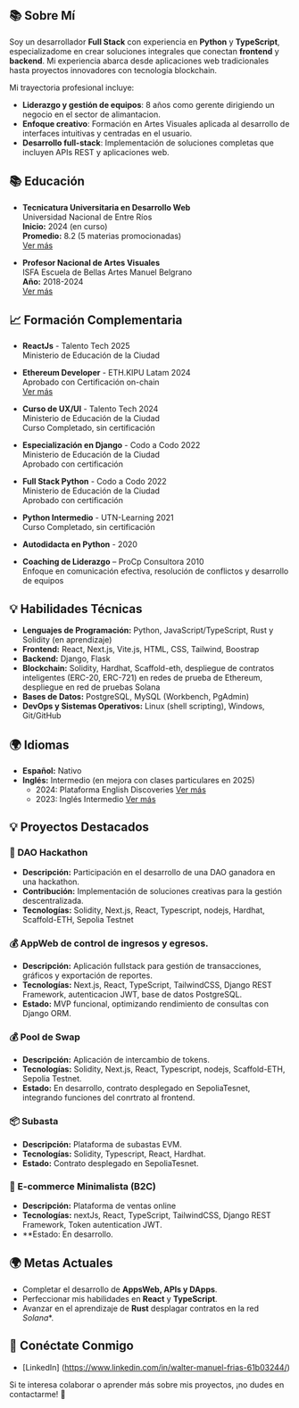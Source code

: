 
## 📚 Sobre Mí
Soy un desarrollador **Full Stack** con experiencia en **Python** y **TypeScript**, especializadome en crear soluciones integrales que conectan **frontend** y **backend**. Mi experiencia abarca desde aplicaciones web tradicionales hasta proyectos innovadores con tecnología blockchain.

Mi trayectoria profesional incluye:
- **Liderazgo y gestión de equipos**: 8 años como gerente dirigiendo un negocio en el sector de alimantacion.
- **Enfoque creativo**: Formación en Artes Visuales aplicada al desarrollo de interfaces intuitivas y centradas en el usuario.
- **Desarrollo full-stack**: Implementación de soluciones completas que incluyen APIs REST y aplicaciones web.
## 📚 Educación
- **Tecnicatura Universitaria en Desarrollo Web**  
  Universidad Nacional de Entre Ríos  
  **Inicio:** 2024 (en curso)  
  **Promedio:** 8.2 (5 materias promocionadas)  
  [Ver más](https://www.uner.edu.ar/)

- **Profesor Nacional de Artes Visuales**  
  ISFA Escuela de Bellas Artes Manuel Belgrano  
  **Año:** 2018-2024  
  [Ver más](https://mbelgrano-caba.infd.edu.ar/)

## 📈 Formación Complementaria
- **ReactJs** - Talento Tech 2025  
  Ministerio de Educación de la Ciudad  

- **Ethereum Developer** - ETH.KIPU Latam 2024  
  Aprobado con Certificación on-chain  
  [Ver más](https://campus.ethkipu.org/)

- **Curso de UX/UI** - Talento Tech 2024  
  Ministerio de Educación de la Ciudad  
  Curso Completado, sin certificación  

- **Especialización en Django** - Codo a Codo 2022  
  Ministerio de Educación de la Ciudad  
  Aprobado con certificación  

- **Full Stack Python** - Codo a Codo 2022  
  Ministerio de Educación de la Ciudad  
  Aprobado con certificación  

- **Python Intermedio** - UTN-Learning 2021  
  Curso Completado, sin certificación  

- **Autodidacta en Python** - 2020  

- **Coaching de Liderazgo** – ProCp Consultora 2010  
  Enfoque en comunicación efectiva, resolución de conflictos y desarrollo de equipos

## 💡 Habilidades Técnicas
- **Lenguajes de Programación:** Python, JavaScript/TypeScript, Rust y Solidity (en aprendizaje)
- **Frontend:** React, Next.js, Vite.js, HTML, CSS, Tailwind, Boostrap
- **Backend:** Django, Flask
- **Blockchain:** Solidity, Hardhat, Scaffold-eth, despliegue de contratos inteligentes (ERC-20, ERC-721) en redes de prueba de Ethereum, despliegue en red de pruebas Solana
- **Bases de Datos:** PostgreSQL, MySQL (Workbench, PgAdmin)
- **DevOps y Sistemas Operativos:** Linux (shell scripting), Windows, Git/GitHub

## 🌍 Idiomas
- **Español:** Nativo
- **Inglés:** Intermedio (en mejora con clases particulares en 2025)
  - 2024: Plataforma English Discoveries [Ver más](https://ed31.engdis.com/cababilingue#)
  - 2023: Inglés Intermedio [Ver más](https://agenciadeaprendizaje.bue.edu.ar/)

## 💡 Proyectos Destacados
### 💪 DAO Hackathon
- **Descripción:** Participación en el desarrollo de una DAO ganadora en una hackathon.
- **Contribución:** Implementación de soluciones creativas para la gestión descentralizada.
- **Tecnologías:** Solidity, Next.js, React, Typescript, nodejs, Hardhat, Scaffold-ETH, Sepolia Testnet

### 💰 AppWeb de control de ingresos y egresos.
- **Descripción:** Aplicación fullstack para gestión de transacciones, gráficos y exportación de reportes.
- **Tecnologías:** Next.js, React, TypeScript, TailwindCSS, Django REST Framework, autenticacion JWT, base de datos PostgreSQL.
- **Estado:** MVP funcional, optimizando rendimiento de consultas con Django ORM.
  
### 💰 Pool de Swap
- **Descripción:** Aplicación de intercambio de tokens.
- **Tecnologías:** Solidity, Next.js, React, Typescript, nodejs, Scaffold-ETH, Sepolia Testnet.
- **Estado:** En desarrollo, contrato desplegado en SepoliaTesnet, integrando funciones del conrtrato al frontend.

### 📦 Subasta 
- **Descripción:** Plataforma de subastas EVM.
- **Tecnologías:** Solidity, Typescript, React, Hardhat.
- **Estado:** Contrato desplegado en SepoliaTesnet.


### 🛒 E-commerce Minimalista (B2C)
- **Descripción:** Plataforma de ventas online 
- **Tecnologías:** nextJs, React, TypeScript, TailwindCSS, Django REST Framework, Token autentication JWT.
- **Estado: En desarrollo.


## 🌍 Metas Actuales
- Completar el desarrollo de **AppsWeb, APIs y DApps**.
- Perfeccionar mis habilidades en **React** y **TypeScript**.
- Avanzar en el aprendizaje de **Rust** desplagar contratos en la red *Solana**.

## 🔗 Conéctate Conmigo
- [LinkedIn] (https://www.linkedin.com/in/walter-manuel-frias-61b03244/)
  

Si te interesa colaborar o aprender más sobre mis proyectos, ¡no dudes en contactarme! 🚀

